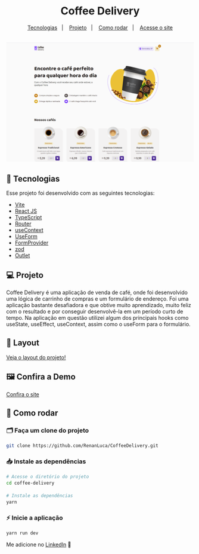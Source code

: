 <h1 align="center">
Coffee Delivery
</h1>
<p align="center">
  <a href="#-tecnologias">Tecnologias</a>&nbsp;&nbsp;&nbsp;|&nbsp;&nbsp;&nbsp;
  <a href="#-projeto">Projeto</a>&nbsp;&nbsp;&nbsp;|&nbsp;&nbsp;&nbsp;
  <a href="#-como-rodar">Como rodar</a>&nbsp;&nbsp;&nbsp;|&nbsp;&nbsp;&nbsp;
  <a href="https://coffee-delivery-delta-dun.vercel.app"" target="_blank">Acesse o site</a>
</p>

<br>

<img src="/public/assets/preview.png">



## 🚀 Tecnologias

Esse projeto foi desenvolvido com as seguintes tecnologias:

- [Vite](https://vitejs.dev/)
- [React JS](https://pt-br.reactjs.org/)
- [TypeScript](https://www.typescriptlang.org/)
- [Router](https://reactrouter.com/en/main)
- [useContext](https://react.dev/reference/react/useContext)
- [UseForm](https://react-hook-form.com/docs/useform)
- [FormProvider](https://www.react-hook-form.com/api/formprovider/)
- [zod](https://zod.dev)
- [Outlet](https://reactrouter.com/en/main/components/outlet)

## 💻 Projeto

Coffee Delivery é uma aplicação de venda de café, onde foi desenvolvido uma lógica de carrinho de compras e um formulário de
endereço. Foi uma aplicação bastante desafiadora e que obtive muito aprendizado, muito feliz com o resultado e por conseguir
desenvolvê-la em um período curto de tempo. Na aplicação em questão utilizei algum dos principais hooks como useState, useEffect,
useContext, assim como o useForm para o formulário.

## 🧱 Layout
<p> <a href="https://www.figma.com/file/Gf4GYGk4TOo7VdRPKHkaBu/Coffee-Delivery-•-Desafio-React-(Copy)?type=design&node-id=2-12&mode=design&t=2IBBhzseoMGOIiUp-0" target="_blank"> Veja o layout do projeto! </a> </p>

##  🖼 Confira a Demo

<p> <a href="https://coffee-delivery-delta-dun.vercel.app" target="_blank"> Confira o site </a> </p>

## 🔧 Como rodar

### 🗂 Faça um clone do projeto

```bash
git clone https://github.com/RenanLuca/CoffeeDelivery.git
```

### 📥 Instale as dependências
```bash
# Acesse o diretório do projeto
cd coffee-delivery

# Instale as dependências
yarn 
```

### ⚡ Inicie a aplicação
```bash
yarn run dev
```

Me adicione no [LinkedIn](https://www.linkedin.com/in/renanLuca/) :wave:
